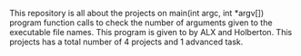 This repository is all about the projects on main(int argc, int *argv[]) program function calls to check the number of arguments given to the executable file names. This program is given to by ALX and Holberton. This projects has a total number of 4 projects and 1 advanced task.
